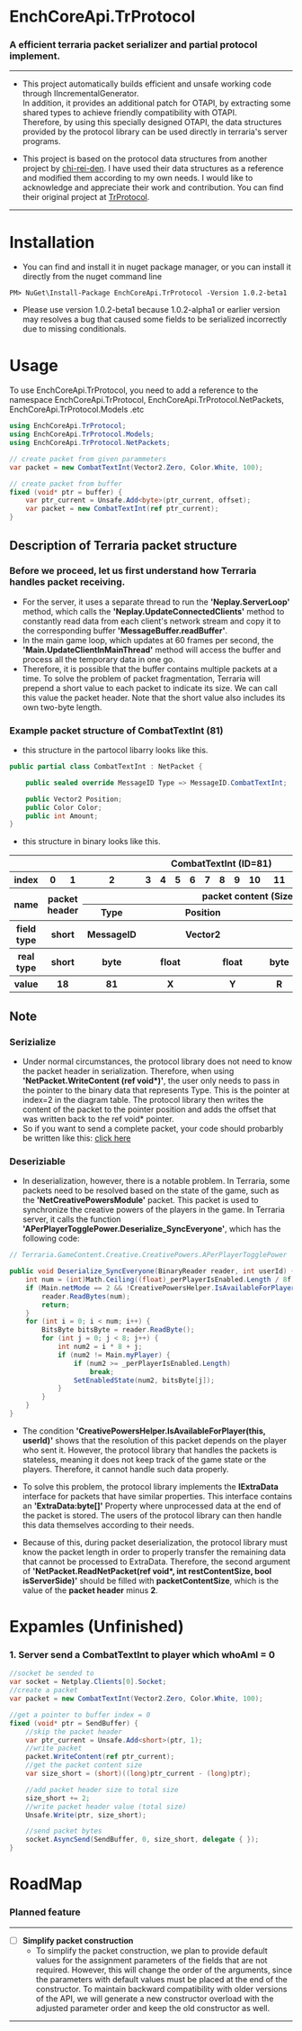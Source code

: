 **EnchCoreApi.TrProtocol**
===
### A efficient terraria packet serializer and partial protocol implement.
___
* This project automatically builds efficient and unsafe working code through IIncrementalGenerator.<br>
In addition, it provides an additional patch for OTAPI, by extracting some shared types to achieve friendly compatibility with OTAPI.<br>
Therefore, by using this specially designed OTAPI,
the data structures provided by the protocol library can be used directly in terraria's server programs.

* This project is based on the protocol data structures from another project by [chi-rei-den](https://github.com/chi-rei-den).
I have used their data structures as a reference and modified them according to my own needs. I would like to acknowledge and 
appreciate their work and contribution. You can find their original project at [TrProtocol](https://github.com/chi-rei-den/TrProtocol).

---

# Installation
* You can find and install it in nuget package manager, or you can install it directly from the nuget command line
```
PM> NuGet\Install-Package EnchCoreApi.TrProtocol -Version 1.0.2-beta1
```
* Please use version 1.0.2-beta1 because 1.0.2-alpha1 or earlier version may resolves a bug that caused some fields to be serialized incorrectly due to missing conditionals.
# Usage
To use EnchCoreApi.TrProtocol, you need to add a reference to the namespace EnchCoreApi.TrProtocol, EnchCoreApi.TrProtocol.NetPackets, EnchCoreApi.TrProtocol.Models .etc 
```csharp
using EnchCoreApi.TrProtocol;
using EnchCoreApi.TrProtocol.Models;
using EnchCoreApi.TrProtocol.NetPackets;
```
```csharp
// create packet from given parammeters
var packet = new CombatTextInt(Vector2.Zero, Color.White, 100);
```
```csharp
// create packet from buffer
fixed (void* ptr = buffer) {
    var ptr_current = Unsafe.Add<byte>(ptr_current, offset);
    var packet = new CombatTextInt(ref ptr_current);
}
```

## Description of Terraria packet structure
### Before we proceed, let us first understand how Terraria handles packet receiving. 
* For the server, it uses a separate thread to run the **'Neplay.ServerLoop'** method, 
which calls the **'Neplay.UpdateConnectedClients'** method to constantly read data from 
each client's network stream and copy it to the corresponding buffer **'MessageBuffer.readBuffer'**.<br>
* In the main game loop, which updates at 60 frames per second, the **'Main.UpdateClientInMainThread'** 
method will access the buffer and process all the temporary data in one go. 
* Therefore, it is possible that the buffer contains multiple packets at a time. To solve the problem of 
packet fragmentation, Terraria will prepend a short value to each packet to indicate its size. We can call 
this value the packet header. Note that the short value also includes its own two-byte length.
### Example packet structure of CombatTextInt (81)
* this structure in the partocol libarry looks like this.
```csharp
public partial class CombatTextInt : NetPacket {

    public sealed override MessageID Type => MessageID.CombatTextInt;

    public Vector2 Position;
    public Color Color;
    public int Amount;
}
```
* this structure in binary looks like this.

<table>
    <tr> <!-- first row -->
        <th colspan="21">CombatTextInt (ID=81) </th> 
    </tr>
    <tr> <!-- second row -->
        <th colspan="3"> index </th>
        <th> 0 </th>
        <th> 1 </th>
        <th> 2 </th>
        <th> 3 </th>
        <th> 4 </th>
        <th> 5 </th>
        <th> 6 </th>
        <th> 7 </th>
        <th> 8 </th>
        <th> 9 </th>
        <th> 10 </th>
        <th> 11 </th>
        <th> 12 </th>
        <th> 13 </th>
        <th> 14 </th>
        <th> 15 </th>
        <th> 16 </th>
        <th> 17 </th>
    </tr>
    <tr>
        <th colspan="3" rowspan="2"> name </th>
        <th colspan="2" rowspan="2"> packet<br>header </th>
        <th colspan="16"> packet content (Size=16)</th>
    </tr>
    <tr> <!-- third row -->
        <th> Type </th>
        <th colspan="8"> Position </th>
        <th colspan="3"> Color </th>
        <th colspan="4"> Amount </th>
    </tr>
    <tr>
        <th colspan="3"> field type </th>
        <th colspan="2"> short </th>
        <th> MessageID </th>
        <th colspan="8"> Vector2 </th>
        <th colspan="3"> Color </th>
        <th colspan="4"> int32 </th>
    </tr>
    <tr>
        <th colspan="3"> real type </th>
        <th colspan="2"> short </th>
        <th> byte </th>
        <th colspan="4"> float </th>
        <th colspan="4"> float </th>
        <th> byte </th>
        <th> byte </th>
        <th> byte </th>
        <th colspan="4"> int32 </th>
    </tr>
    <tr>
        <th colspan="3"> value </th>
        <th colspan="2"> 18 </th>
        <th> 81 </th>
        <th colspan="4"> X </th>
        <th colspan="4"> Y </th>
        <th> R </th>
        <th> G </th>
        <th> B </th>
        <th colspan="4"> num </th>
    </tr>
</table>

## **Note**
### Serizialize

* Under normal circumstances, the protocol library does not need to know the packet header in serialization. 
Therefore, when using **'NetPacket.WriteContent (ref void\*)'**, the user only needs to pass in the pointer to the binary data that represents Type. 
This is the pointer at index=2 in the diagram table. 
The protocol library then writes the content of the packet to the pointer position and adds the offset that was written back to the ref void* pointer.
* So if you want to send a complete packet, your code should probarbly be written like this: [click here](#S2C_CombatTextInt)
### Deseriziable
* In deserialization, however, there is a notable problem. In Terraria, some packets need to be resolved based on the state of the game, 
such as the **'NetCreativePowersModule'** packet. This packet is used to synchronize the creative powers of the players in the game. In Terraria 
server, it calls the function **'APerPlayerTogglePower.Deserialize_SyncEveryone'**, which has the following code:
```csharp
// Terraria.GameContent.Creative.CreativePowers.APerPlayerTogglePower

public void Deserialize_SyncEveryone(BinaryReader reader, int userId) {
    int num = (int)Math.Ceiling((float)_perPlayerIsEnabled.Length / 8f);
    if (Main.netMode == 2 && !CreativePowersHelper.IsAvailableForPlayer(this, userId)) {
        reader.ReadBytes(num);
        return;
    }
    for (int i = 0; i < num; i++) {
        BitsByte bitsByte = reader.ReadByte();
        for (int j = 0; j < 8; j++) {
            int num2 = i * 8 + j;
            if (num2 != Main.myPlayer) {
                if (num2 >= _perPlayerIsEnabled.Length)
                    break;
                SetEnabledState(num2, bitsByte[j]);
            }
        }
    }
}
```
* The condition **'CreativePowersHelper.IsAvailableForPlayer(this, userId)'** shows that the resolution of this packet depends on the player 
who sent it. However, the protocol library that handles the packets is stateless, meaning it does not keep track of the game state or the players. 
Therefore, it cannot handle such data properly. 

* To solve this problem, the protocol library implements the **IExtraData** interface for packets that have similar properties. This interface contains 
an **'ExtraData:byte[]'** Property where unprocessed data at the end of the packet is stored. The users of the protocol library can then handle this 
data themselves according to their needs. 

* Because of this, during packet deserialization, the protocol library must know the packet length in order to properly transfer the remaining data 
that cannot be processed to ExtraData. Therefore, the second argument of **'NetPacket.ReadNetPacket(ref void\*, int restContentSize, bool isServerSide)'** 
should be filled with **packetContentSize**, which is the value of the **packet header** minus **2**.

# Expamles (Unfinished)

<span id="S2C_CombatTextInt"></span>
### 1. Server send a CombatTextInt to player which whoAmI = 0
```csharp
//socket be sended to
var socket = Netplay.Clients[0].Socket; 
//create a packet
var packet = new CombatTextInt(Vector2.Zero, Color.White, 100); 

//get a pointer to buffer index = 0
fixed (void* ptr = SendBuffer) { 
    //skip the packet header
    var ptr_current = Unsafe.Add<short>(ptr, 1); 
    //write packet
    packet.WriteContent(ref ptr_current); 
    //get the packet content size
    var size_short = (short)((long)ptr_current - (long)ptr); 

    //add packet header size to total size
    size_short += 2; 
    //write packet header value (total size)
    Unsafe.Write(ptr, size_short); 

    //send packet bytes
    socket.AsyncSend(SendBuffer, 0, size_short, delegate { }); 
}
```

# RoadMap
### Planned feature
---
* [ ] **Simplify packet construction**
    * To simplify the packet construction, we plan to provide default values for the assignment parameters of the fields that are not required. 
However, this will change the order of the arguments, since the parameters with default values must be placed at the end of the constructor. 
To maintain backward compatibility with older versions of the API, we will generate a new constructor overload with the adjusted parameter order 
and keep the old constructor as well.
---

